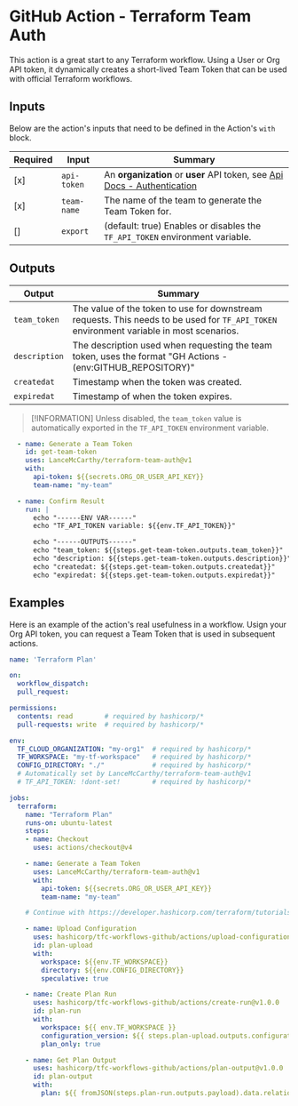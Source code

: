 # GitHub Action - Terraform Team Auth

This action is a great start to any Terraform workflow. Using a User or Org API token, it dynamically creates a short-lived Team Token that can be used with official Terraform workflows.

## Inputs

Below are the action's inputs that need to be defined in the Action's `with` block.

| Required | Input       |  Summary |
|----------|-------------|---------|
| [x] | `api-token` | An **organization** or **user** API token, see [Api Docs - Authentication](https://developer.hashicorp.com/terraform/cloud-docs/api-docs#authentication) |
| [x] | `team-name` | The name of the team to generate the Team Token for. |
| [] | `export` | (default: true) Enables or disables the `TF_API_TOKEN` environment variable. |

## Outputs

| Output | Summary |
|----------|--------|
| `team_token` | The value of the token to use for downstream requests. This needs to be used for `TF_API_TOKEN` environment variable in most scenarios. |
| `description` | The description used when requesting the team token, uses the format "GH Actions - $($env:GITHUB_REPOSITORY)" |
| `createdat` | Timestamp when the token was created. |
| `expiredat` | Timestamp of when the token expires. |

> [!INFORMATION]
> Unless disabled, the `team_token` value is automatically exported in the `TF_API_TOKEN` environment variable. 

```yaml
  - name: Generate a Team Token
    id: get-team-token
    uses: LanceMcCarthy/terraform-team-auth@v1
    with:
      api-token: ${{secrets.ORG_OR_USER_API_KEY}}
      team-name: "my-team"

  - name: Confirm Result
    run: |
      echo "------ENV VAR------"
      echo "TF_API_TOKEN variable: ${{env.TF_API_TOKEN}}"

      echo "------OUTPUTS------"
      echo "team_token: ${{steps.get-team-token.outputs.team_token}}"
      echo "description: ${{steps.get-team-token.outputs.description}}"
      echo "createdat: ${{steps.get-team-token.outputs.createdat}}"
      echo "expiredat: ${{steps.get-team-token.outputs.expiredat}}"
```

## Examples

Here is an example of the action's real usefulness in a workflow. Usign your Org API token, you can request a Team Token that is used in subsequent actions.

```yaml
name: 'Terraform Plan'

on:
  workflow_dispatch:
  pull_request:

permissions:  
  contents: read        # required by hashicorp/*
  pull-requests: write  # required by hashicorp/*

env:
  TF_CLOUD_ORGANIZATION: "my-org1"  # required by hashicorp/*
  TF_WORKSPACE: "my-tf-workspace"   # required by hashicorp/*
  CONFIG_DIRECTORY: "./"            # required by hashicorp/*
  # Automatically set by LanceMcCarthy/terraform-team-auth@v1
  # TF_API_TOKEN: !dont-set!        # required by hashicorp/*

jobs:
  terraform:
    name: "Terraform Plan"
    runs-on: ubuntu-latest
    steps:
    - name: Checkout
      uses: actions/checkout@v4

    - name: Generate a Team Token
      uses: LanceMcCarthy/terraform-team-auth@v1
      with:
        api-token: ${{secrets.ORG_OR_USER_API_KEY}}
        team-name: "my-team"

    # Continue with https://developer.hashicorp.com/terraform/tutorials/automation/github-actions

    - name: Upload Configuration
      uses: hashicorp/tfc-workflows-github/actions/upload-configuration@v1.0.0
      id: plan-upload
      with:
        workspace: ${{env.TF_WORKSPACE}}
        directory: ${{env.CONFIG_DIRECTORY}}
        speculative: true

    - name: Create Plan Run
      uses: hashicorp/tfc-workflows-github/actions/create-run@v1.0.0
      id: plan-run
      with:
        workspace: ${{ env.TF_WORKSPACE }}
        configuration_version: ${{ steps.plan-upload.outputs.configuration_version_id }}
        plan_only: true

    - name: Get Plan Output
      uses: hashicorp/tfc-workflows-github/actions/plan-output@v1.0.0
      id: plan-output
      with:
        plan: ${{ fromJSON(steps.plan-run.outputs.payload).data.relationships.plan.data.id }}
```
